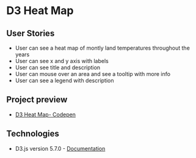 # D3 Heat Map

## User Stories

- User can see a heat map of montly land temperatures throughout the years
- User can see x and y axis with labels
- User can see title and description
- User can mouse over an area and see a tooltip with more info
- User can see a legend with description

## Project preview

- [D3 Heat Map- Codepen](https://codepen.io/stormi186/full/EqeawZ)

## Technologies

- D3.js version 5.7.0 - [Documentation](https://github.com/d3/d3/wiki)

